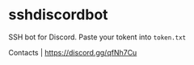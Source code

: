 # sshdiscordbot
SSH bot for Discord.
Paste your tokent into `token.txt`

Contacts | https://discord.gg/qfNh7Cu
